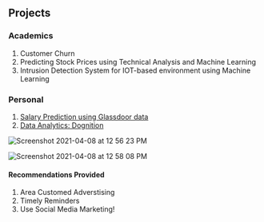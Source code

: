 
## Projects

### Academics

1. Customer Churn
2. Predicting Stock Prices using Technical Analysis and Machine Learning
3. Intrusion Detection System for IOT-based environment using Machine Learning

### Personal

1. [Salary Prediction using Glassdoor data](https://github.com/addds03/Salary-Projection-Project)
2. [Data Analytics: Dognition](https://public.tableau.com/profile/aditya.gaikwad#!/vizhome/Recommendations_15929796871780/RecommendationtoDognition)
    
![Screenshot 2021-04-08 at 12 56 23 PM](https://user-images.githubusercontent.com/39771193/114066554-d8ba2d00-9869-11eb-9dfc-1d92aacd17fd.png)

![Screenshot 2021-04-08 at 12 58 08 PM](https://user-images.githubusercontent.com/39771193/114066769-13bc6080-986a-11eb-88fb-0b62c5c81696.png)
      
  
  #### Recommendations Provided
   1. Area Customed Adverstising
   2. Timely Reminders
   3. Use Social Media Marketing!
    

    





